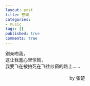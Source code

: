 ```yaml
---
layout: post
title: 苍蝇
categories:
- music
tags: []
published: true
comments: true
---
```

<p>别亲吻我，<br />这让我羞心里惊慌，<br />我要飞在被拍死在飞往纱窗的路上……<br />&nbsp;&nbsp;&nbsp;&nbsp;&nbsp;&nbsp;&nbsp;&nbsp;&nbsp;&nbsp;&nbsp;&nbsp;&nbsp;&nbsp;&nbsp;&nbsp;&nbsp;&nbsp;&nbsp;&nbsp;&nbsp;&nbsp;&nbsp;&nbsp;&nbsp;&nbsp;<br />&nbsp;&nbsp;&nbsp;&nbsp;&nbsp;&nbsp;&nbsp;&nbsp;&nbsp;&nbsp;&nbsp;&nbsp;&nbsp;&nbsp;&nbsp;&nbsp;&nbsp;&nbsp;&nbsp;&nbsp;&nbsp;&nbsp;&nbsp;&nbsp;&nbsp;&nbsp;&nbsp;&nbsp;&nbsp;&nbsp;&nbsp;&nbsp;&nbsp;&nbsp;&nbsp;&nbsp;&nbsp;&nbsp;&nbsp;&nbsp;&nbsp;&nbsp;&nbsp;&nbsp;&nbsp;&nbsp;&nbsp;&nbsp;&nbsp;&nbsp;&nbsp;by&nbsp;张楚<br /></p>
